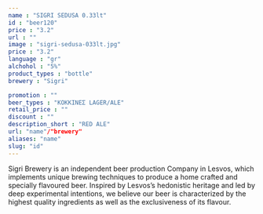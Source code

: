 ```yaml
---
name : "SIGRI SEDUSA 0.33lt"
id : "beer120"
price : "3.2"
url : ""
image : "sigri-sedusa-033lt.jpg"
price : "3.2"
language : "gr"
alchohol : "5%"
product_types : "bottle"
brewery : "Sigri"

promotion : ""
beer_types : "ΚΟΚΚΙΝΕΣ LAGER/ALE"
retail_price : ""
discount : ""
description_short : "RED ALE"
url: "name"/"brewery"
aliases: "name"
slug: "id"
---
```


Sigri Brewery is an independent beer production Company in Lesvos, which implements unique brewing techniques to produce a home crafted and specially flavoured beer. Inspired by Lesvos’s hedonistic heritage and led by deep experimental intentions, we believe our beer is characterized by the highest quality ingredients as well as the exclusiveness of its flavour.